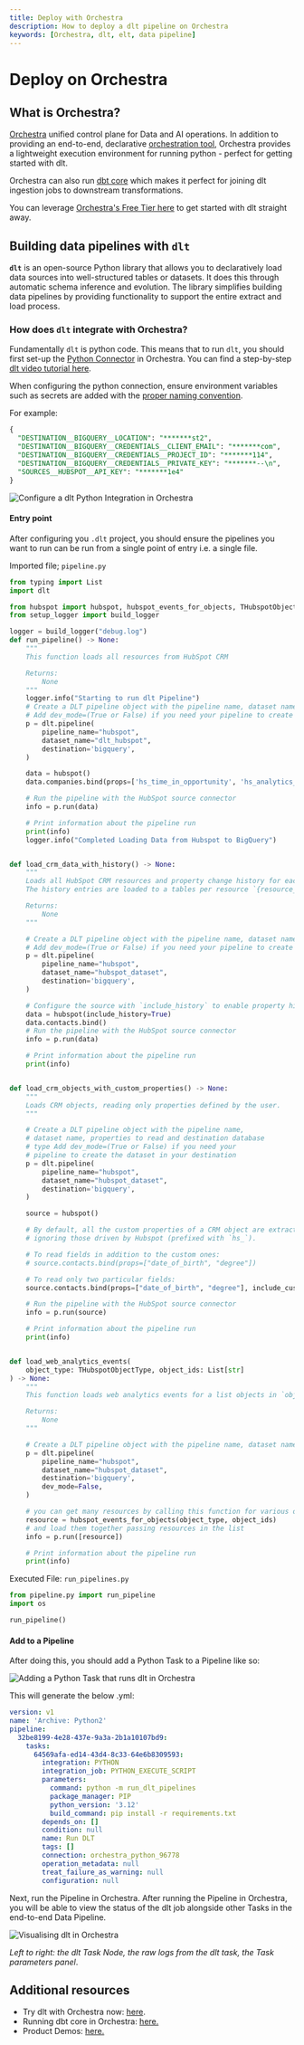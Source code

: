```yaml
---
title: Deploy with Orchestra
description: How to deploy a dlt pipeline on Orchestra
keywords: [Orchestra, dlt, elt, data pipeline]
---
```


# Deploy on Orchestra

## What is Orchestra?

[Orchestra](https://getorchestra.io) unified control plane for Data and AI operations. In addition to providing an end-to-end, declarative [orchestration tool](https://www.getorchestra.io/solutions), Orchestra provides a lightweight execution environment for running python - perfect for getting started with dlt.

Orchestra can also run [dbt core](https://www.getorchestra.io/product/orchestra-dbt-core-tm) which makes it perfect for joining dlt ingestion jobs to downstream transformations.

You can leverage [Orchestra's Free Tier here](https://app.getorchestra.io?utm_campaign=dlt_docs) to get started with dlt straight away.

## Building data pipelines with `dlt`

**`dlt`** is an open-source Python library that allows you to declaratively load data sources
into well-structured tables or datasets. It does this through automatic schema inference and evolution.
The library simplifies building data pipelines by providing functionality to support the entire extract 
and load process.

### How does `dlt` integrate with Orchestra?

Fundamentally `dlt` is python code. This means that to run `dlt`, you should first set-up the [Python Connector](https://docs.getorchestra.io/docs/integrations/utility/python/) in Orchestra. You can find a step-by-step [dlt video tutorial here](https://www.youtube.com/watch?v=2V94CRXFZXk).

When configuring the python connection, ensure environment variables such as secrets are added with the [proper naming convention](../../general-usage/credentials/setup).

For example:

```sql
{
  "DESTINATION__BIGQUERY__LOCATION": "*******st2",
  "DESTINATION__BIGQUERY__CREDENTIALS__CLIENT_EMAIL": "*******com",
  "DESTINATION__BIGQUERY__CREDENTIALS__PROJECT_ID": "*******114",
  "DESTINATION__BIGQUERY__CREDENTIALS__PRIVATE_KEY": "*******--\n",
  "SOURCES__HUBSPOT__API_KEY": "*******1e4"
}
```

![Configure a dlt Python Integration in Orchestra](images/orchestra_dlt_credential.png)

#### Entry point

After configuring you `.dlt` project, you should ensure the pipelines you want to run can be run from a single point of entry i.e. a single file.

Imported file;  `pipeline.py`

```py
from typing import List
import dlt

from hubspot import hubspot, hubspot_events_for_objects, THubspotObjectType
from setup_logger import build_logger

logger = build_logger("debug.log")
def run_pipeline() -> None:
    """
    This function loads all resources from HubSpot CRM

    Returns:
        None
    """
    logger.info("Starting to run dlt Pipeline")
    # Create a DLT pipeline object with the pipeline name, dataset name, and destination database type
    # Add dev_mode=(True or False) if you need your pipeline to create the dataset in your destination
    p = dlt.pipeline(
        pipeline_name="hubspot",
        dataset_name="dlt_hubspot",
        destination='bigquery',
    )

    data = hubspot()
    data.companies.bind(props=['hs_time_in_opportunity', 'hs_analytics_first_visit_timestamp'])

    # Run the pipeline with the HubSpot source connector
    info = p.run(data)

    # Print information about the pipeline run
    print(info)
    logger.info("Completed Loading Data from Hubspot to BigQuery")


def load_crm_data_with_history() -> None:
    """
    Loads all HubSpot CRM resources and property change history for each entity.
    The history entries are loaded to a tables per resource `{resource_name}_property_history`, e.g. `contacts_property_history`

    Returns:
        None
    """

    # Create a DLT pipeline object with the pipeline name, dataset name, and destination database type
    # Add dev_mode=(True or False) if you need your pipeline to create the dataset in your destination
    p = dlt.pipeline(
        pipeline_name="hubspot",
        dataset_name="hubspot_dataset",
        destination='bigquery',
    )

    # Configure the source with `include_history` to enable property history load, history is disabled by default
    data = hubspot(include_history=True)
    data.contacts.bind()
    # Run the pipeline with the HubSpot source connector
    info = p.run(data)

    # Print information about the pipeline run
    print(info)


def load_crm_objects_with_custom_properties() -> None:
    """
    Loads CRM objects, reading only properties defined by the user.
    """

    # Create a DLT pipeline object with the pipeline name,
    # dataset name, properties to read and destination database
    # type Add dev_mode=(True or False) if you need your
    # pipeline to create the dataset in your destination
    p = dlt.pipeline(
        pipeline_name="hubspot",
        dataset_name="hubspot_dataset",
        destination='bigquery',
    )

    source = hubspot()

    # By default, all the custom properties of a CRM object are extracted,
    # ignoring those driven by Hubspot (prefixed with `hs_`).

    # To read fields in addition to the custom ones:
    # source.contacts.bind(props=["date_of_birth", "degree"])

    # To read only two particular fields:
    source.contacts.bind(props=["date_of_birth", "degree"], include_custom_props=False)

    # Run the pipeline with the HubSpot source connector
    info = p.run(source)

    # Print information about the pipeline run
    print(info)


def load_web_analytics_events(
    object_type: THubspotObjectType, object_ids: List[str]
) -> None:
    """
    This function loads web analytics events for a list objects in `object_ids` of type `object_type`

    Returns:
        None
    """

    # Create a DLT pipeline object with the pipeline name, dataset name, and destination database type
    p = dlt.pipeline(
        pipeline_name="hubspot",
        dataset_name="hubspot_dataset",
        destination='bigquery',
        dev_mode=False,
    )

    # you can get many resources by calling this function for various object types
    resource = hubspot_events_for_objects(object_type, object_ids)
    # and load them together passing resources in the list
    info = p.run([resource])

    # Print information about the pipeline run
    print(info)

```

Executed File:  `run_pipelines.py`

```py
from pipeline.py import run_pipeline
import os

run_pipeline()
```

#### Add to a Pipeline

After doing this, you should add a Python Task to a Pipeline like so:

![Adding a Python Task that runs dlt in Orchestra](images/orchestra_add_dlt_step.png)

This will generate the below .yml:

```yaml
version: v1
name: 'Archive: Python2'
pipeline:
  32be8199-4e28-437e-9a3a-2b1a10107bd9:
    tasks:
      64569afa-ed14-43d4-8c33-64e6b8309593:
        integration: PYTHON
        integration_job: PYTHON_EXECUTE_SCRIPT
        parameters:
          command: python -m run_dlt_pipelines
          package_manager: PIP
          python_version: '3.12'
          build_command: pip install -r requirements.txt
        depends_on: []
        condition: null
        name: Run DLT
        tags: []
        connection: orchestra_python_96778
        operation_metadata: null
        treat_failure_as_warning: null
        configuration: null
```

Next, run the Pipeline in Orchestra. After running the Pipeline in Orchestra, you will be able to view the status of the dlt job alongside other Tasks in the end-to-end Data Pipeline.


![Visualising dlt in Orchestra](images/dlt_orchestra_node.png)

_Left to right: the dlt Task Node, the raw logs from the dlt task, the Task parameters panel_.



## Additional resources

- Try dlt with Orchestra now:
  [here](https://app.getorchestra.io/signup).
- Running dbt core in Orchestra:
  [here.](https://www.getorchestra.io/product/orchestra-dbt-core-tm)
- Product Demos:
  [here.](https://www.youtube.com/@OrchestraDataPlatform)

